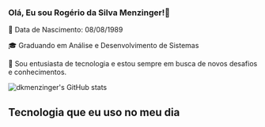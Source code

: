 ###  Olá, Eu sou Rogério da Silva Menzinger!👋
📅 Data de Nascimento: 08/08/1989

🎓 Graduando em Análise e Desenvolvimento de Sistemas

🌟 Sou entusiasta de tecnologia e estou sempre em busca de novos desafios e conhecimentos.


![dkmenzinger's GitHub stats](https://github-readme-stats.vercel.app/api?username=dkmenzinger&show_icons=true&theme=tokyonight)



## Tecnologia que eu uso no meu dia

<div style="display: inline_block"><br/>

